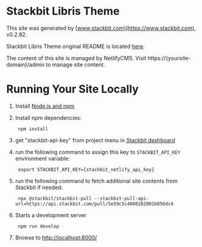 # Stackbit Libris Theme

This site was generated by [www.stackbit.com](https://www.stackbit.com), v0.2.82.

Stackbit Libris Theme original README is located [here](./README.theme.md).

The content of this site is managed by NetlifyCMS. Visit https://{yoursite-domain}/admin to manage site content.

# Running Your Site Locally

1. Install [Node.js and npm](https://nodejs.org/en/)

1. Install npm dependencies:

        npm install

1. get "stackbit-api-key" from project menu in [Stackbit dashboard](https://app.stackbit.com/dashboard)

1. run the following command to assign this key to `STACKBIT_API_KEY` environment variable:

        export STACKBIT_API_KEY={stackbit_netlify_api_key}

1. run the following command to fetch additional site contents from Stackbit if needed:

        npx @stackbit/stackbit-pull --stackbit-pull-api-url=https://api.stackbit.com/pull/5e59c5c4800282001b056dc4

1. Starts a development server

        npm run develop

1. Browse to [http://localhost:8000/](http://localhost:8000/)
